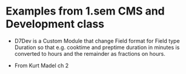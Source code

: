 # Examples from 1.sem CMS and Development class
* D7Dev is a Custom Module that change Field format for Field type Duration so that e.g. cooktime and preptime duration in minutes is converted to hours and the remainder as fractions on hours. 

* From Kurt Madel ch 2
